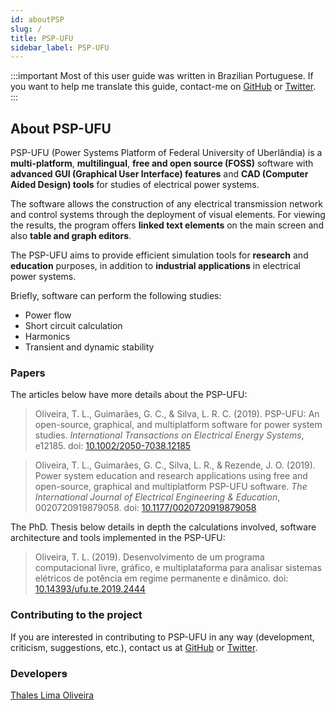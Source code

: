 ```yaml
---
id: aboutPSP
slug: /
title: PSP-UFU
sidebar_label: PSP-UFU
---
```


:::important
Most of this user guide was written in Brazilian Portuguese. If you want to help me translate this guide, contact-me on [GitHub](https://github.com/Thales1330/PSP/issues) or [Twitter](https://twitter.com/PspUfu).
:::

## About PSP-UFU

PSP-UFU (Power Systems Platform of Federal University of Uberlândia) is a **multi-platform**, **multilingual**, **free and open source (FOSS)** software with **advanced GUI (Graphical User Interface) features** and **CAD (Computer Aided Design) tools** for studies of electrical power systems.

The software allows the construction of any electrical transmission network and control systems through the deployment of visual elements. For viewing the results, the program offers **linked text elements** on the main screen and also **table and graph editors**.

The PSP-UFU aims to provide efficient simulation tools for **research** and **education** purposes, in addition to **industrial applications** in electrical power systems.

Briefly, software can perform the following studies:

- Power flow
- Short circuit calculation
- Harmonics
- Transient and dynamic stability

### Papers
The articles below have more details about the PSP-UFU:
>Oliveira, T. L., Guimarães, G. C., & Silva, L. R. C. (2019). PSP-UFU: An open-source, graphical, and multiplatform software for power system studies. *International Transactions on Electrical Energy Systems*, e12185. doi: [10.1002/2050-7038.12185](https://doi.org/10.1002/2050-7038.12185)

>Oliveira, T. L., Guimarães, G. C., Silva, L. R., & Rezende, J. O. (2019). Power system education and research applications using free and open-source, graphical and multiplatform PSP-UFU software. *The International Journal of Electrical Engineering & Education*, 0020720919879058. doi: [10.1177/0020720919879058](https://doi.org/10.1177/0020720919879058)

The PhD. Thesis below details in depth the calculations involved, software architecture and tools implemented in the PSP-UFU:
>Oliveira, T. L. (2019). Desenvolvimento de um programa computacional livre, gráfico, e multiplataforma para analisar sistemas elétricos de potência em regime permanente e dinâmico. doi: [10.14393/ufu.te.2019.2444](https://dx.doi.org/10.14393/ufu.te.2019.2444)

### Contributing to the project
If you are interested in contributing to PSP-UFU in any way (development, criticism, suggestions, etc.), contact us at [GitHub](https://github.com/Thales1330/PSP/issues) or [Twitter](https://twitter.com/PspUfu).

### Developer~~s~~
[Thales Lima Oliveira](https://github.com/Thales1330)

